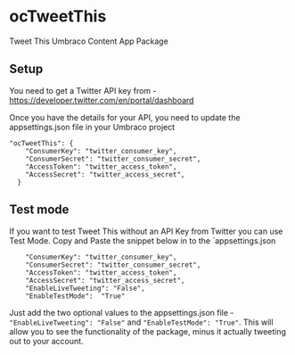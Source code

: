 # ocTweetThis
Tweet This Umbraco Content App Package


## Setup
You need to get a Twitter API key from - https://developer.twitter.com/en/portal/dashboard

Once you have the details for your API, you need to update the appsettings.json file in your Umbraco project
```
"ocTweetThis": {
    "ConsumerKey": "twitter_consumer_key",
    "ConsumerSecret": "twitter_consumer_secret",
    "AccessToken": "twitter_access_token",
    "AccessSecret": "twitter_access_secret",
  }
 ```

## Test mode

If you want to test Tweet This without an API Key from Twitter you can use Test Mode. Copy and Paste the snippet below in to the `appsettings.json
```
    "ConsumerKey": "twitter_consumer_key",
    "ConsumerSecret": "twitter_consumer_secret",
    "AccessToken": "twitter_access_token",
    "AccessSecret": "twitter_access_secret",
    "EnableLiveTweeting": "False",
    "EnableTestMode":  "True"
```

Just add the two optional values to the appsettings.json file - `"EnableLiveTweeting": "False"` and `"EnableTestMode": "True"`. This will allow you to see the functionality of the package, minus it actually tweeting out to your account. 

